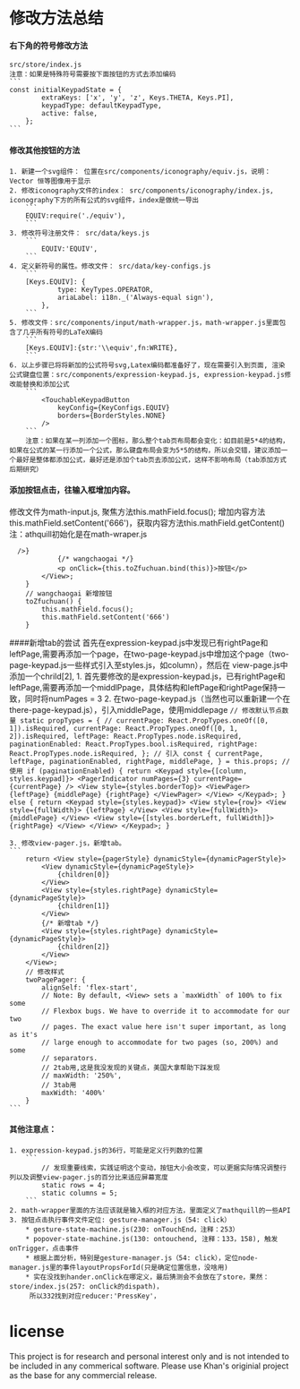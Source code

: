 
# 修改方法总结
#### 右下角的符号修改方法
    src/store/index.js
    注意：如果是特殊符号需要按下面按钮的方式去添加编码
    ```
    const initialKeypadState = {
            extraKeys: ['x', 'y', 'z', Keys.THETA, Keys.PI], 
            keypadType: defaultKeypadType,
            active: false,
        };
    ```
#### 修改其他按钮的方法
    1. 新建一个svg组件： 位置在src/components/iconography/equiv.js，说明： Vector 恒等图像用于显示
    2. 修改iconography文件的index： src/components/iconography/index.js, iconography下方的所有公式的svg组件，index是做统一导出
        ```
        EQUIV:require('./equiv'),
        ```
    3. 修改符号注册文件： src/data/keys.js
        ```
            EQUIV:'EQUIV',
        ```
    4. 定义新符号的属性。修改文件： src/data/key-configs.js
        ```
        [Keys.EQUIV]: {
                type: KeyTypes.OPERATOR,
                ariaLabel: i18n._('Always-equal sign'),
            },
        ```
    5. 修改文件：src/components/input/math-wrapper.js，math-wrapper.js里面包含了几乎所有符号的LaTeX编码
        ```
        [Keys.EQUIV]:{str:'\\equiv',fn:WRITE},
        ```
    6. 以上步骤已将将新加的公式符号svg,Latex编码都准备好了，现在需要引入到页面, 渲染公式键盘位置：src/components/expression-keypad.js, expression-keypad.js修改能替换和添加公式
        ```
            <TouchableKeypadButton
                keyConfig={KeyConfigs.EQUIV}
                borders={BorderStyles.NONE}
            />
        ```
        注意：如果在某一列添加一个图标，那么整个tab页布局都会变化：如目前是5*4的结构，如果在公式的某一行添加一个公式，那么键盘布局会变为5*5的结构，所以会交错，建议添加一个最好是整体都添加公式，最好还是添加个tab页去添加公式，这样不影响布局（tab添加方式后期研究）
    

#### 添加按钮点击，往输入框增加内容。 
修改文件为math-input.js, 聚焦方法this.mathField.focus(); 增加内容方法this.mathField.setContent('666')，获取内容方法this.mathField.getContent() 注：athquill初始化是在math-wraper.js
```
  />}
            {/* wangchaogai */}
            <p onClick={this.toZfuchuan.bind(this)}>按钮</p>
        </View>;
    }
    // wangchaogai 新增按钮
    toZfuchuan() {
        this.mathField.focus();
        this.mathField.setContent('666')
    }
```

####新增tab的尝试
    首先在expression-keypad.js中发现已有rightPage和leftPage,需要再添加一个page，在two-page-keypad.js中增加这个page（two-page-keypad.js一些样式引入至styles.js，如column），然后在 view-page.js中添加一个chrild[2],
    1. 首先要修改的是expression-keypad.js，已有rightPage和leftPage,需要再添加一个middlPpage，具体结构和leftPage和rightPage保持一致，同时将numPages = 3
    2. 在two-page-keypad.js（当然也可以重新建一个在there-page-keypad.js），引入middlePage，使用middlepage
    ```
        // 修改默认节点数量
        static propTypes = {
            // currentPage: React.PropTypes.oneOf([0, 1]).isRequired,
            currentPage: React.PropTypes.oneOf([0, 1, 2]).isRequired,
            leftPage: React.PropTypes.node.isRequired,
            paginationEnabled: React.PropTypes.bool.isRequired,
            rightPage: React.PropTypes.node.isRequired,
        };
        // 引入
        const {
            currentPage,
            leftPage,
            paginationEnabled,
            rightPage,
            middlePage,
        } = this.props;
        // 使用
        if (paginationEnabled) {
            return <Keypad style={[column, styles.keypad]}>
                <PagerIndicator numPages={3} currentPage={currentPage} />
                <View style={styles.borderTop}>
                    <ViewPager>
                        {leftPage}
                        {middlePage}
                        {rightPage}
                    </ViewPager>
                </View>
            </Keypad>;
        } else {
            return <Keypad style={styles.keypad}>
                <View style={row}>
                    <View style={fullWidth}>
                        {leftPage}
                    </View>
                    <View style={fullWidth}>
                        {middlePage}
                    </View>
                    <View style={[styles.borderLeft, fullWidth]}>
                        {rightPage}
                    </View>
                </View>
            </Keypad>;
        }
    ```

    3. 修改view-pager.js，新增tab。
    ```
        return <View style={pagerStyle} dynamicStyle={dynamicPagerStyle}>
            <View dynamicStyle={dynamicPageStyle}>
                {children[0]}
            </View>
            <View style={styles.rightPage} dynamicStyle={dynamicPageStyle}>
                {children[1]}
            </View>
            {/* 新增tab */}
            <View style={styles.rightPage} dynamicStyle={dynamicPageStyle}>
                {children[2]}
            </View>
        </View>;
        // 修改样式
        twoPagePager: {
            alignSelf: 'flex-start',
            // Note: By default, <View> sets a `maxWidth` of 100% to fix some
            // Flexbox bugs. We have to override it to accommodate for our two
            // pages. The exact value here isn't super important, as long as it's
            // large enough to accommodate for two pages (so, 200%) and some
            // separators.
            // 2tab用,这是我没发现的关键点，美国大拿帮助下踩发现
            // maxWidth: '250%',
            // 3tab用
            maxWidth: '400%'
        }
    ```
#### 其他注意点：
    1. expression-keypad.js的36行，可能是定义行列数的位置
        ```
            // 发现重要线索，实践证明这个变动，按钮大小会改变，可以更据实际情况调整行列以及调整view-pager.js的百分比来适应屏幕宽度
            static rows = 4;
            static columns = 5;
        ```
    2. math-wrapper里面的方法应该就是输入框的对应方法，里面定义了mathquill的一些API
    3. 按钮点击执行事件文件定位: gesture-manager.js（54: click）
        * gesture-state-machine.js(230: onTouchEnd，注释：253）
        * popover-state-machine.js(130: ontouchend, 注释：133，158), 触发onTrigger，点击事件
        * 根据上面分析，特别是gesture-manager.js（54: click），定位node-manager.js里的事件layoutPropsForId(只是确定位置信息，没啥用)
        * 实在没找到hander.onClick在哪定义，最后猜测会不会放在了store，果然：store/index.js(257: onClick的dispath)，
         所以332找到对应reducer:'PressKey'，


# license

This project is for research and personal interest only and is not intended to be included in any commerical software. Please use Khan's originial project as the base for any commercial release. 


    







